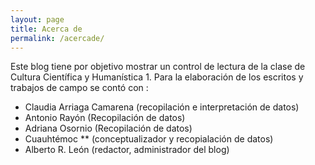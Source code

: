 ```yaml
---
layout: page
title: Acerca de
permalink: /acercade/
---
```


Este blog tiene por objetivo mostrar un control de lectura de la clase de Cultura Científica y Humanística 1. Para la elaboración de los escritos y trabajos de campo se contó con :

* Claudia Arriaga Camarena (recopilación e interpretación de datos)
* Antonio Rayón (Recopilación de datos)
* Adriana Osornio (Recopilación de datos)
* Cuauhtémoc ** (conceptualizador y recopialación de datos)
* Alberto R. León (redactor, administrador del blog)
